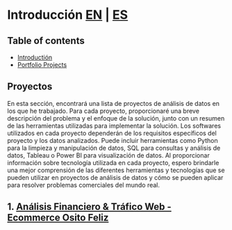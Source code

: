 # Introducción [EN](https://github.com/HansAiTech/Data_Analysis_Portfolio/blob/main/Projects.md) | [ES](https://github.com/HansAiTech/Data_Analysis_Portfolio/blob/main/Proyectos.md)

## Table of contents
- [Introductión](#Introduction)
- [Portfolio Projects](#Portfolio-projects)

## Proyectos
En esta sección, encontrará una lista de proyectos de análisis de datos en los que he trabajado. Para cada proyecto, proporcionaré una breve descripción del problema y el enfoque de la solución, junto con un resumen de las herramientas utilizadas para implementar la solución.
Los softwares utilizados en cada proyecto dependerán de los requisitos específicos del proyecto y los datos analizados. Puede incluir herramientas como Python para la limpieza y manipulación de datos, SQL para consultas y análisis de datos, Tableau o Power BI para visualización de datos.
Al proporcionar información sobre tecnología utilizada en cada proyecto, espero brindarle una mejor comprensión de las diferentes herramientas y tecnologías que se pueden utilizar en proyectos de análisis de datos y cómo se pueden aplicar para resolver problemas comerciales del mundo real.

## 1. [Análisis Financiero & Tráfico Web - Ecommerce Osito Feliz](https://github.com/HansAiTech/SQL_Projects/blob/main/Happy_Bear_Ecommerce)  
